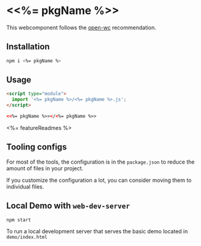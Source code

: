 # \<<%= pkgName %>>

This webcomponent follows the [open-wc](https://github.com/open-wc/open-wc) recommendation.

## Installation

```bash
npm i <%= pkgName %>
```

## Usage

```html
<script type="module">
  import '<%= pkgName %>/<%= pkgName %>.js';
</script>

<<%= pkgName %>></<%= pkgName %>>
```

<%= featureReadmes %>

## Tooling configs

For most of the tools, the configuration is in the `package.json` to reduce the amount of files in your project.

If you customize the configuration a lot, you can consider moving them to individual files.

## Local Demo with `web-dev-server`

```bash
npm start
```

To run a local development server that serves the basic demo located in `demo/index.html`
